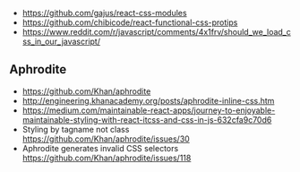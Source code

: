 - https://github.com/gajus/react-css-modules
- https://github.com/chibicode/react-functional-css-protips
- https://www.reddit.com/r/javascript/comments/4x1frv/should_we_load_css_in_our_javascript/

## Aphrodite

- https://github.com/Khan/aphrodite
- http://engineering.khanacademy.org/posts/aphrodite-inline-css.htm
- https://medium.com/maintainable-react-apps/journey-to-enjoyable-maintainable-styling-with-react-itcss-and-css-in-js-632cfa9c70d6
- Styling by tagname not class https://github.com/Khan/aphrodite/issues/30
- Aphrodite generates invalid CSS selectors https://github.com/Khan/aphrodite/issues/118
